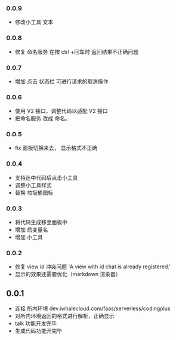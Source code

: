 ### 0.0.9

-   修改小工具 文本

### 0.0.8

-   修复 命名服务 在按 ctrl +回车时 返回结果不正确问题

### 0.0.7

-   增加 点击 状态栏 可进行请求的取消操作

### 0.0.6

-   使用 V2 接口，调整代码以适配 V2 接口
-   把命名服务 改成 命名。

### 0.0.5

-   fix 面板切换来去， 显示格式不正确

### 0.0.4

-   支持选中代码后点击小工具
-   调整小工具样式
-   替换 垃圾桶图标

### 0.0.3

-   将代码生成移至面板中
-   增加 启变量名
-   增加 小工具

### 0.0.2

-   修复 view id 冲突问题 'A view with id chat is already registered.'
-   显示的效果还需要优化（markdown 渲染器）

## 0.0.1

-   连接 所内环境 dev.iwhalecloud.com/faas/serverless/codingplus
-   对所内环境返回的格式进行解析，正确显示
-   talk 功能开发完毕
-   生成代码功能开完毕
